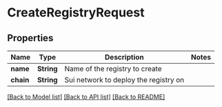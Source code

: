 # CreateRegistryRequest

## Properties

Name | Type | Description | Notes
------------ | ------------- | ------------- | -------------
**name** | **String** | Name of the registry to create | 
**chain** | **String** | Sui network to deploy the registry on | 

[[Back to Model list]](../README.md#documentation-for-models) [[Back to API list]](../README.md#documentation-for-api-endpoints) [[Back to README]](../README.md)


